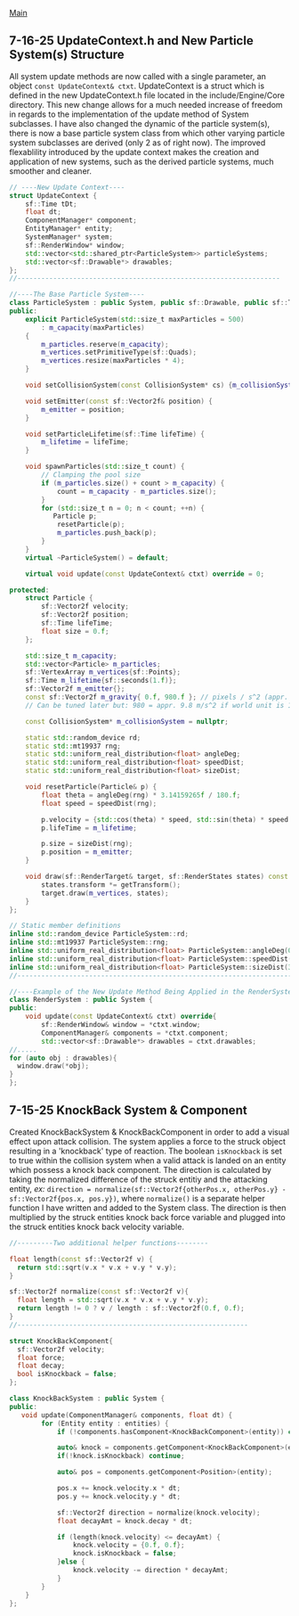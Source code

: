 [Main](index.md)

**7-16-25 UpdateContext.h and New Particle System(s) Structure**
-
All system update methods are now called with a single parameter, an object `const UpdateContext& ctxt`. UpdateContext is a struct which is defined in the new UpdateContext.h file located in the include/Engine/Core directory. This new change allows for a much needed increase of freedom in regards to the implementation of the update method of System subclasses. I have also changed the dynamic of the particle system(s), there is now a base particle system class from which other varying particle system subclasses are derived (only 2 as of right now). The improved flexablility introduced by the update context makes the creation and application of new systems, such as the derived particle systems, much smoother and cleaner.

```c++
// ----New Update Context----
struct UpdateContext {
    sf::Time tDt;
    float dt;
    ComponentManager* component;
    EntityManager* entity;
    SystemManager* system;
    sf::RenderWindow* window;
    std::vector<std::shared_ptr<ParticleSystem>> particleSystems;
    std::vector<sf::Drawable*> drawables;
};
//------------------------------------------------------------------

//----The Base Particle System----
class ParticleSystem : public System, public sf::Drawable, public sf::Transformable {
public:
    explicit ParticleSystem(std::size_t maxParticles = 500)
        : m_capacity(maxParticles)
    {
        m_particles.reserve(m_capacity);
        m_vertices.setPrimitiveType(sf::Quads);
        m_vertices.resize(maxParticles * 4);
    }

    void setCollisionSystem(const CollisionSystem* cs) {m_collisionSystem = cs;}

    void setEmitter(const sf::Vector2f& position) {
        m_emitter = position;
    }

    void setParticleLifetime(sf::Time lifeTime) {
        m_lifetime = lifeTime;
    }

    void spawnParticles(std::size_t count) {
        // Clamping the pool size
        if (m_particles.size() + count > m_capacity) {
            count = m_capacity - m_particles.size();
        }
        for (std::size_t n = 0; n < count; ++n) {
           Particle p;
            resetParticle(p);
            m_particles.push_back(p);
        }
    }
    virtual ~ParticleSystem() = default;

    virtual void update(const UpdateContext& ctxt) override = 0;

protected:
    struct Particle {
        sf::Vector2f velocity;
        sf::Vector2f position;
        sf::Time lifeTime;
        float size = 0.f;
    };

    std::size_t m_capacity;
    std::vector<Particle> m_particles;
    sf::VertexArray m_vertices{sf::Points};
    sf::Time m_lifetime{sf::seconds(1.f)};
    sf::Vector2f m_emitter{};
    const sf::Vector2f m_gravity{ 0.f, 980.f }; // pixels / s^2 (appr. 100 px per 0.1 s)
    // Can be tuned later but: 980 = appr. 9.8 m/s^2 if world unit is 100 px = 1m

    const CollisionSystem* m_collisionSystem = nullptr;

    static std::random_device rd;
    static std::mt19937 rng;
    static std::uniform_real_distribution<float> angleDeg;
    static std::uniform_real_distribution<float> speedDist;
    static std::uniform_real_distribution<float> sizeDist;

    void resetParticle(Particle& p) {
        float theta = angleDeg(rng) * 3.14159265f / 180.f;
        float speed = speedDist(rng);

        p.velocity = {std::cos(theta) * speed, std::sin(theta) * speed };
        p.lifeTime = m_lifetime;

        p.size = sizeDist(rng);
        p.position = m_emitter;
    }

    void draw(sf::RenderTarget& target, sf::RenderStates states) const override {
        states.transform *= getTransform();
        target.draw(m_vertices, states);
    }
};

// Static member definitions
inline std::random_device ParticleSystem::rd;
inline std::mt19937 ParticleSystem::rng;
inline std::uniform_real_distribution<float> ParticleSystem::angleDeg(0.f, 360.f);
inline std::uniform_real_distribution<float> ParticleSystem::speedDist(50.f, 150.f);
inline std::uniform_real_distribution<float> ParticleSystem::sizeDist(3.f, 6.f);
//--------------------------------------------------------------------------------------

//----Example of the New Update Method Being Applied in the RenderSystem(just a short excerpt of the beginning)----
class RenderSystem : public System {
public:
    void update(const UpdateContext& ctxt) override{
        sf::RenderWindow& window = *ctxt.window;
        ComponentManager& components = *ctxt.component;
        std::vector<sf::Drawable*> drawables = ctxt.drawables;
//.....
for (auto obj : drawables){
  window.draw(*obj);
}
};
```

**7-15-25 KnockBack System & Component**
-
Created KnockBackSystem & KnockBackComponent in order to add a visual effect upon attack collision. The system applies a force to the struck object resulting in a 'knockback' type of reaction. The boolean `isKnockback` is set to true within the collision system when a valid attack is landed on an entity which possess a knock back component. The direction is calculated by taking the normalized difference of the struck entitiy and the attacking entity, *ex:* `direction = normalize(sf::Vector2f{otherPos.x, otherPos.y} - sf::Vector2f{pos.x, pos.y})`, where `normalize()` is a separate helper function I have written and added to the System class. The direction is then multiplied by the struck entities knock back force variable and plugged into the struck entities knock back velocity variable.

```c++
//---------Two additional helper functions--------

float length(const sf::Vector2f v) {
  return std::sqrt(v.x * v.x + v.y * v.y);
}

sf::Vector2f normalize(const sf::Vector2f v){
  float length = std::sqrt(v.x * v.x + v.y * v.y);
  return length != 0 ? v / length : sf::Vector2f(0.f, 0.f);
}
//----------------------------------------------------------

struct KnockBackComponent{
  sf::Vector2f velocity;
  float force;
  float decay;
  bool isKnockback = false;
};

class KnockBackSystem : public System {
public:
   void update(ComponentManager& components, float dt) {
        for (Entity entity : entities) {
            if (!components.hasComponent<KnockBackComponent>(entity)) continue;

            auto& knock = components.getComponent<KnockBackComponent>(entity);
            if(!knock.isKnockback) continue;

            auto& pos = components.getComponent<Position>(entity);

            pos.x += knock.velocity.x * dt;
            pos.y += knock.velocity.y * dt;

            sf::Vector2f direction = normalize(knock.velocity);
            float decayAmt = knock.decay * dt;

            if (length(knock.velocity) <= decayAmt) {
                knock.velocity = {0.f, 0.f};
                knock.isKnockback = false;
            }else {
                knock.velocity -= direction * decayAmt;
            }
        }
    }
};
```
